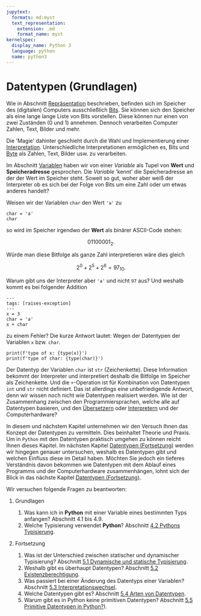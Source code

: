 ```yaml
---
jupytext:
  formats: md:myst
  text_representation:
    extension: .md
    format_name: myst
kernelspec:
  display_name: Python 3
  language: python
  name: python3
---
```


# Datentypen (Grundlagen)

Wie in Abschnitt [Repräsentation](sec-representation) beschrieben, befinden sich im Speicher des (digitalen) Computers ausschließlich [Bits](def-bit).
Sie können sich den Speicher als eine lange lange Liste von Bits vorstellen.
Diese können nur einen von zwei Zuständen (0 und 1) annehmen.
Dennoch verarbeiten Computer Zahlen, Text, Bilder und mehr.

Die 'Magie' dahinter geschieht durch die Wahl und Implementierung einer [Interpretation](sec-interpretation).
Unterschiedliche Interpretationen ermöglichen es, Bits und [Byte](def-byte) als Zahlen, Text, Bilder usw. zu verarbeiten.

Im Abschnitt [Variablen](sec-variables) haben wir von einer *Variable* als Tupel von **Wert** und **Speicheradresse** gesprochen.
Die *Variable* 'kennt' die Speicheradresse an der der Wert im Speicher steht.
Soweit so gut, woher aber weiß der Interpreter ob es sich bei der Folge von Bits um eine Zahl oder um etwas anderes handelt?

Weisen wir der Variablen ``char`` den Wert ``'a'`` zu 

```{code-cell} python3
char = 'a'
char
```

so wird im Speicher irgendwo der **Wert** als binärer ASCII-Code stehen:

$$01100001_2.$$

Würde man diese Bitfolge als ganze Zahl interpretieren wäre dies gleich

$$2^0 + 2^5 + 2^6 = 97_{10}.$$

Warum gibt uns der Interpreter aber ``'a'`` und nicht ``97`` aus?
Und weshalb kommt es bei folgender Addition

```{code-cell} python3
---
tags: [raises-exception]
---
x = 3
char = 'a'
x + char
```

zu einem Fehler?
Die kurze Antwort lautet: Wegen der Datentypen der Variablen ``x`` bzw. ``char``.

```{code-cell} python3
print(f'type of x: {type(x)}')
print(f'type of char: {type(char)}')
```

Der Datentyp der Variablen ``char`` ist ``str`` (Zeichenkette).
Diese Information bekommt der Interpreter und interpretiert deshalb die Bitfolge im Speicher als Zeichenkette.
Und die ``+``-Operation ist für Kombination von Datentypen ``int`` und ``str`` nicht definiert.
Das ist allerdings eine unbefriedigende Antwort, denn wir wissen noch nicht wie Datentypen realisiert werden.
Wie ist der Zusammenhang zwischen den Programmiersprachen, welche alle auf Datentypen basieren, und den [Übersetzern](def-compiler) oder [Interpretern](def-interpreter) und der Computerhardware?

In diesem und nächstem Kapitel unternehmen wir den Versuch Ihnen das Konzept der Datentypen zu vermitteln.
Dies beinhaltet Theorie und Praxis.
Um in ``Python`` mit den Datentypen praktisch umgehen zu können reicht Ihnen dieses Kapitel.
Im nächsten Kapitel [Datentypen (Fortsetzung)](sec-data-types-advanced) werden wir hingegen genauer untersuchen, weshalb es Datentypen gibt und welchen Einfluss diese im Detail haben.
Möchten Sie jedoch ein tieferes Verständnis davon bekommen wie Datentypen mit dem Ablauf eines Programms und der Computerhardware zusammenhängen, lohnt sich der Blick in das nächste Kapitel [Datentypen (Fortsetzung)](sec-data-types-advanced).

Wir versuchen folgende Fragen zu beantworten:

1. Grundlagen
   1. Was kann ich in **Python** mit einer Variable eines bestimmten Typs anfangen? Abschnitt 4.1 bis 4.9.
   2. Welche Typisierung verwendet **Python**? Abschnitt [4.2 Pythons Typisierung](sec-typing-in-python).

2. Fortsetzung
   1. Was ist der Unterschied zwischen statischer und dynamischer Typisierung? Abschnitt [5.1 Dynamische und statische Typisierung](sec-type-systems).
   2. Weshalb gibt es überhaupt Datentypen? Abschnitt [5.2 Existenzberechtigung](sec-why-data-types).
   3. Was passiert bei einer Änderung des Datentyps einer Variablen? Abschnitt [5.3 Interpretationswechsel](sec-change-of-data-types).
   4. Welche Datentypen gibt es? Abschnitt [5.4 Arten von Datentypen](sec-kind-of-data-types).
   5. Warum gibt es in Python keine primitiven Datentypen? Abschnitt [5.5 Primitive Datentypen in Python?](sec-primitive-data-types-in-python)).